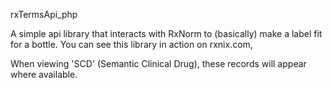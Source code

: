 rxTermsApi_php


A simple api library that interacts with RxNorm to (basically) make a label fit for a bottle.
You can see this library in action on rxnix.com, 

When viewing 'SCD' (Semantic Clinical Drug), these records will appear where available.


